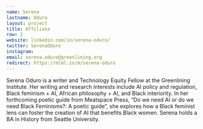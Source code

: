 ```yaml
---
name: Serena
lastname: Oduro
layout: project
title: Affiliate
row: 2
website: linkedin.com/in/serena-oduro/
twitter: SerenaOduro
instagram: 
email: serena.oduro@greenlining.org
redirect: https://mlml.io/m/serena-oduro
---
```


Serena Oduro is a writer and Technology Equity Fellow at the Greenlining Institute. Her writing and research interests include AI policy and regulation, Black feminism + AI, African philosophy + AI, and Black interiority. In her forthcoming poetic guide from Meatspace Press, “Do we need AI or do we need Black Feminisms?: A poetic guide”, she explores how a Black feminist lens can foster the creation of AI that benefits Black women. Serena holds a BA in History from Seattle University.
